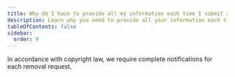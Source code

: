 ```yaml
---
title: Why do I have to provide all my information each time I submit a new Take-down request?
description: Learn why you need to provide all your information each time you submit a new Take-down request to protect intellectual property rights.
tableOfContents: false
sidebar:
  order: 9
---
```


In accordance with copyright law, we require complete notifications for each removal request.
